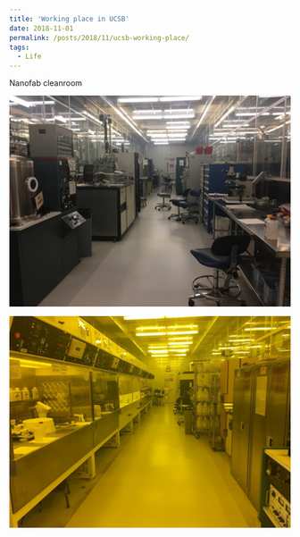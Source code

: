 ```yaml
---
title: 'Working place in UCSB'
date: 2018-11-01
permalink: /posts/2018/11/ucsb-working-place/
tags:
  - Life
---
```


Nanofab cleanroom

<img src="/images/2021-06-29-11-42-06.png" style="display: block; margin: auto;"/>
<br>
<img src="/images/2021-06-29-11-41-43.png" style="display: block; margin: auto;"/>